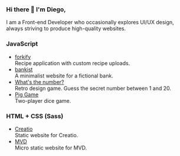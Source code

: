 ### Hi there 👋 I'm Diego,

I am a Front-end Developer who occasionally explores UI/UX design, always striving to produce high-quality websites.

<h3>JavaScript</h3>
<ul>
  <li>
    <a href="https://forkify-diego-1881.netlify.app/" target="_blank">forkify</a><br />
    Recipe application with custom recipe uploads.
  </li>
  <li>
    <a href="https://diego-1881.github.io/bankist/" target="_blank">bankist</a><br />
    A minimalist website for a fictional bank.
  </li>
  <li>
    <a href="https://diego-1881.github.io/whats-the-number/" target="_blank">What's the number?</a><br />
    Retro design game. Guess the secret number between 1 and 20.
  </li>
  <li>
    <a href="https://diego-1881.github.io/pig-game/" target="_blank">Pig Game</a><br />
    Two-player dice game.
  </li>
</ul>

<h3>HTML + CSS (Sass)</h3>
<ul>
  <li>
    <a href="https://diego-1881.github.io/creatio/" target="_blank">Creatio</a><br />
    Static website for Creatio.
  </li>
  <li>
    <a href="https://diego-1881.github.io/mvd/" target="_blank">MVD</a><br />
    Micro static website for MVD.
  </li>
</ul>
